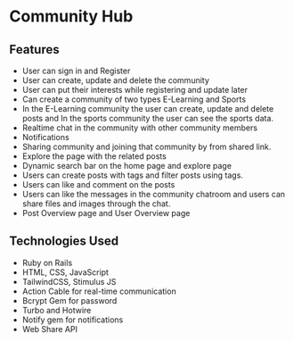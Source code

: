 # Community Hub
## Features
- User can sign in and Register
- User can create, update and delete the community
- User can put their interests while registering and update later
- Can create a community of two types E-Learning and Sports
- In the E-Learning community the user can create, update and delete posts and In the sports community the user can see the sports data.
- Realtime chat in the community with other community members
- Notifications
- Sharing community and joining that community by from shared link.
- Explore the page with the related posts
- Dynamic search bar on the home page and explore page
- Users can create posts with tags and filter posts using tags.
- Users can like and comment on the posts
- Users can like the messages in the community chatroom and users can share files and images through the chat.
- Post Overview page and User Overview page

## Technologies Used
- Ruby on Rails
- HTML, CSS, JavaScript
- TailwindCSS, Stimulus JS
- Action Cable for real-time communication
- Bcrypt Gem for password
- Turbo and Hotwire
- Notify gem for notifications
- Web Share API
